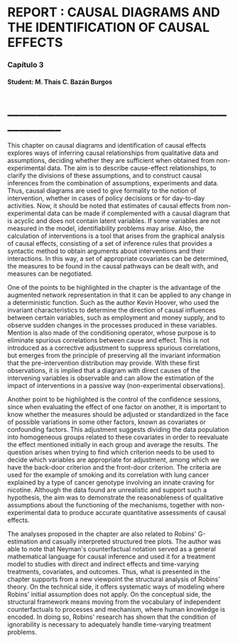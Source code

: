 # REPORT : CAUSAL DIAGRAMS AND THE IDENTIFICATION OF CAUSAL EFFECTS
### Capítulo 3

#### Student: M. Thais C. Bazán Burgos
# ______________________________________________

This chapter on causal diagrams and identification of causal effects explores ways of inferring causal relationships from qualitative data and assumptions, deciding whether they are sufficient when obtained from non-experimental data. The aim is to describe cause-effect relationships, to clarify the divisions of these assumptions, and to construct causal inferences from the combination of assumptions, experiments and data. Thus, causal diagrams are used to give formality to the notion of intervention, whether in cases of policy decisions or for day-to-day activities. Now, it should be noted that estimates of causal effects from non-experimental data can be made if complemented with a causal diagram that is acyclic and does not contain latent variables. If some variables are not measured in the model, identifiability problems may arise. Also, the calculation of interventions is a tool that arises from the graphical analysis of causal effects, consisting of a set of inference rules that provides a syntactic method to obtain arguments about interventions and their interactions. In this way, a set of appropriate covariates can be determined, the measures to be found in the causal pathways can be dealt with, and measures can be negotiated.

One of the points to be highlighted in the chapter is the advantage of the augmented network representation in that it can be applied to any change in a deterministic function. Such as the author Kevin Hoover, who used the invariant characteristics to determine the direction of causal influences between certain variables, such as employment and money supply, and to observe sudden changes in the processes produced in these variables. Mention is also made of the conditioning operator, whose purpose is to eliminate spurious correlations between cause and effect. This is not introduced as a corrective adjustment to suppress spurious correlations, but emerges from the principle of preserving all the invariant information that the pre-intervention distribution may provide. With these first observations, it is implied that a diagram with direct causes of the intervening variables is observable and can allow the estimation of the impact of interventions in a passive way (non-experimental observations).

Another point to be highlighted is the control of the confidence sessions, since when evaluating the effect of one factor on another, it is important to know whether the measures should be adjusted or standardized in the face of possible variations in some other factors, known as covariates or confounding factors. This adjustment suggests dividing the data population into homogeneous groups related to these covariates in order to reevaluate the effect mentioned initially in each group and average the results. The question arises when trying to find which criterion needs to be used to decide which variables are appropriate for adjustment, among which we have the back-door criterion and the front-door criterion. The criteria are used for the example of smoking and its correlation with lung cancer explained by a type of cancer genotype involving an innate craving for nicotine. Although the data found are unrealistic and support such a hypothesis, the aim was to demonstrate the reasonableness of qualitative assumptions about the functioning of the mechanisms, together with non-experimental data to produce accurate quantitative assessments of causal effects.

The analyses proposed in the chapter are also related to Robins' G-estimation and casually interpreted structured tree plots. The author was able to note that Neyman's counterfactual notation served as a general mathematical language for causal inference and used it for a treatment model to studies with direct and indirect effects and time-varying treatments, covariates, and outcomes. Thus, what is presented in the chapter supports from a new viewpoint the structural analysis of Robins' theory. On the technical side, it offers systematic ways of modeling where Robins' initial assumption does not apply. On the conceptual side, the structural framework means moving from the vocabulary of independent counterfactuals to processes and mechanism, where human knowledge is encoded. In doing so, Robins' research has shown that the condition of ignorability is necessary to adequately handle time-varying treatment problems.